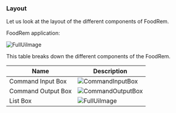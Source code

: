 <!-- markdownlint-disable-file first-line-h1 -->

### Layout

<!-- TODO: Update UI Images after UI updates are implemented -->
Let us look at the layout of the different components of FoodRem.

FoodRem application:

![FullUiImage](images/FoodRemFullUi.png)

This table breaks down the different components of the FoodRem.

| Name               | Description                                      |
|--------------------|--------------------------------------------------|
| Command Input Box  | ![CommandInputBox](images/CommandInputBox.png)   |
| Command Output Box | ![CommandOutputBox](images/CommandOutputBox.png) |
| List Box           | ![FullUiImage](images/ListBox.png)               |
